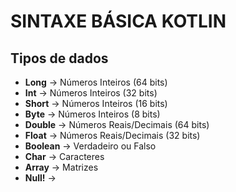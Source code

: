 # SINTAXE BÁSICA KOTLIN

## Tipos de dados
- **Long** -> Números Inteiros (64 bits)
- **Int** -> Números Inteiros (32 bits)
- **Short** -> Números Inteiros (16 bits)
- **Byte** -> Números Inteiros (8 bits)
- **Double** -> Números Reais/Decimais (64 bits)
- **Float** -> Números Reais/Decimais (32 bits)
- **Boolean** -> Verdadeiro ou Falso
- **Char** -> Caracteres
- **Array** -> Matrizes
- **Null!** ->


